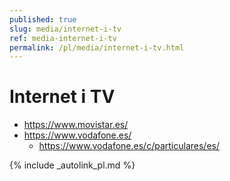 ```yaml
---
published: true
slug: media/internet-i-tv
ref: media-internet-i-tv
permalink: /pl/media/internet-i-tv.html
---
```


# Internet i TV

- <https://www.movistar.es/>
- <https://www.vodafone.es/>
  - <https://www.vodafone.es/c/particulares/es/>


{% include _autolink_pl.md %}